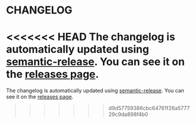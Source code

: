 # CHANGELOG

<<<<<<< HEAD
The changelog is automatically updated using [semantic-release](https://github.com/semantic-release/semantic-release).
You can see it on the [releases page](../../releases).
=======
The changelog is automatically updated using
[semantic-release](https://github.com/semantic-release/semantic-release). You
can see it on the [releases page](../../releases).
>>>>>>> d9d57759386cbc64761f26a577729c9da898f4b0
